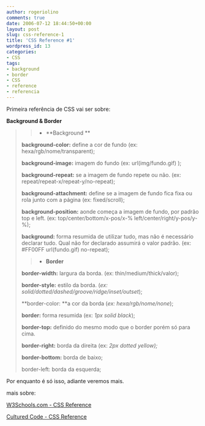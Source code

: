 ```yaml
---
author: rogeriolino
comments: true
date: 2006-07-12 18:44:50+00:00
layout: post
slug: css-reference-1
title: 'CSS Reference #1'
wordpress_id: 13
categories:
- CSS
tags:
- background
- border
- CSS
- reference
- referencia
---
```


Primeira referência de CSS vai ser sobre:

**Background & Border**


<blockquote>

> 
> 
	
>   * **Background **
> 

**background-color:** define a cor de fundo (ex: hexa/rgb/nome/transparent);

**background-image:** imagem do fundo (ex: url(img/fundo.gif) );

**background-repeat:** se a imagem de fundo repete ou não. (ex: repeat/repeat-x/repeat-y/no-repeat);

**background-attachment:** define se a imagem de fundo fica fixa ou rola junto com a página (ex: fixed/scroll);

**background-position:** aonde começa a imagem de fundo, por padrão top e left. (ex: top/center/bottom/x-pos/x-% left/center/right/y-pos/y-%);

**background:** forma resumida de utilizar tudo, mas não é necessário declarar tudo. Qual não for declarado assumirá o valor padrão. (ex: #FF00FF url(fundo.gif) no-repeat);

> 
> 
	
>   * **Border**
> 

**border-width:** largura da borda. (ex: thin/medium/thick/valor);

**border-style:** estilo da borda. (_ex: solid/dotted/dashed/groove/ridge/inset/outset_);

**border-color: **a cor da borda (_ex: hexa/rgb/nome/none_);

**border:** forma resumida (ex: _1px solid black_);

**border-top:** definido do mesmo modo que o border porém só para cima.

**border-right:**  borda da direita (ex: _2px dotted yellow);_

**border-bottom:** borda de baixo;

border-left: borda da esquerda;</blockquote>


Por enquanto é só isso, adiante veremos mais.

mais sobre:

[W3Schools.com - CSS Reference](http://www.w3schools.com/css/css_reference.asp)

[Cultured Code - CSS Reference](http://www.culturedcode.com/css/reference.html)
